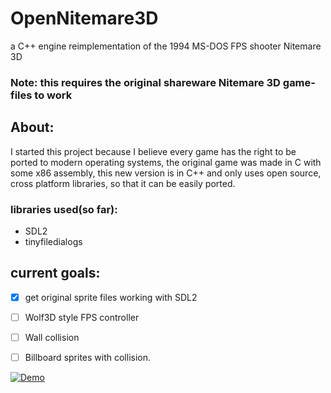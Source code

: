 # OpenNitemare3D
a C++ engine reimplementation of the 1994 MS-DOS FPS shooter Nitemare 3D

### Note: this requires the original shareware Nitemare 3D game-files to work

## About:
I started this project because I believe every game has the right to be ported to modern operating systems,
the original game was made in C with some x86 assembly, this new version is in C++ and only uses open source, cross platform libraries,
so that it can be easily ported.

### libraries used(so far):
* SDL2
* tinyfiledialogs

## current goals:
- [x] get original sprite files working with SDL2

- [ ] Wolf3D style FPS controller

- [ ] Wall collision 

- [ ] Billboard sprites with collision.

[![Demo](https://img.youtube.com/vi/rjXbe1gkl9I/0.jpg)](https://www.youtube.com/watch?v=rjXbe1gkl9I)

